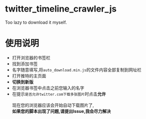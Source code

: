 # twitter_timeline_crawler_js
Too lazy to download it myself.
# 使用说明
* 打开浏览器的书签栏
* 找到添加书签
* 名字随意填写,将`auto_download.min.js`的文件内容全部复制到网址栏
* 打开推特的主页面
* **切换到新版**
* 在浏览器书签中点击之前您输入的名字
* 在提示`是否允许twitter.com下载多张图片`时点击**允许**\
\
现在您的浏览器应该会开始自动下载图片了,\
**如果您的脚本出现了问题,请提出Issue,我会尽力解决**
